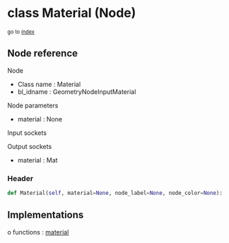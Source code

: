 # class Material (Node)

<sub>go to [index](/docs/index.md)</sub>

## Node reference

Node
 - Class name : Material
 - bl_idname : GeometryNodeInputMaterial

Node parameters
 - material : None

Input sockets

Output sockets
 - material : Mat

### Header

``` python
def Material(self, material=None, node_label=None, node_color=None):
```

## Implementations

o functions : [material](/docs/GeoNodes_classes/material.md)

